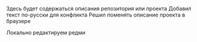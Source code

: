 Здесь будет содержаться описания репозитория или проекта 
Добавил текст по-русски для конфликта 
Решил поменять описание проекта в браузере

Локально редактируем редми 
